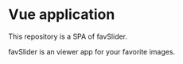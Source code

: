 # Vue application
This repository is a SPA of favSlider.

favSlider is an viewer app for your favorite images.